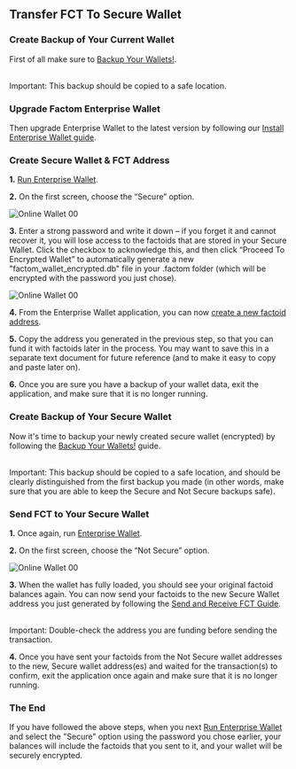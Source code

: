 ## Transfer FCT To Secure Wallet

### Create Backup of Your Current Wallet

First of all make sure to [Backup Your Wallets!](#backup-your-wallets).

<aside class="warning"><br>
Important: This backup should be copied to a safe location.
</aside>

### Upgrade Factom Enterprise Wallet

Then upgrade Enterprise Wallet to the latest version by following our [Install Enterprise Wallet guide](#install-enterprise-wallet).

### Create Secure Wallet & FCT Address

**1.** [Run Enterprise Wallet](#run-enterprise-wallet).

**2.** On the first screen, choose the “Secure” option.

![Online Wallet 00](images/wallet_140.png)

**3.** Enter a strong password and write it down – if you forget it and cannot recover it, you will lose access to the factoids that are stored in your Secure Wallet. Click the checkbox to acknowledge this, and then click “Proceed To Encrypted Wallet” to automatically generate a new "factom_wallet_encrypted.db" file in your .factom folder (which will be encrypted with the password you just chose).

![Online Wallet 00](images/wallet_142.png)

**4.** From the Enterprise Wallet application, you can now [create a new factoid address](#create-a-factoid-address).

**5.** Copy the address you generated in the previous step, so that you can fund it with factoids later in the process. You may want to save this in a separate text document for future reference (and to make it easy to copy and paste later on).

**6.** Once you are sure you have a backup of your wallet data, exit the application, and make sure that it is no longer running.

### Create Backup of Your Secure Wallet

Now it's time to backup your newly created secure wallet (encrypted) by following the [Backup Your Wallets!](#backup-your-wallets) guide.

<aside class="warning"><br>
Important: This backup should be copied to a safe location, and should be clearly distinguished from the first backup you made (in other words, make sure that you are able to keep the Secure and Not Secure backups safe).
</aside>

### Send FCT to Your Secure Wallet

**1.** Once again, run [Enterprise Wallet](#run-enterprise-wallet).

**2.** On the first screen, choose the “Not Secure” option.

![Online Wallet 00](images/wallet_141.png)

**3.** When the wallet has fully loaded, you should see your original factoid balances again. You can now send your factoids to the new Secure Wallet address you just generated by following the [Send and Receive FCT Guide](#send-and-receive-fct).

<aside class="warning"><br>
Important: Double-check the address you are funding before sending the transaction.
</aside>

**4.** Once you have sent your factoids from the Not Secure wallet addresses to the new, Secure wallet address(es) and waited for the transaction(s) to confirm, exit the application once again and make sure that it is no longer running.

### The End
If you have followed the above steps, when you next [Run Enterprise Wallet](#run-enterprise-wallet) and select the "Secure" option using the password you chose earlier, your balances will include the factoids that you sent to it, and your wallet will be securely encrypted.